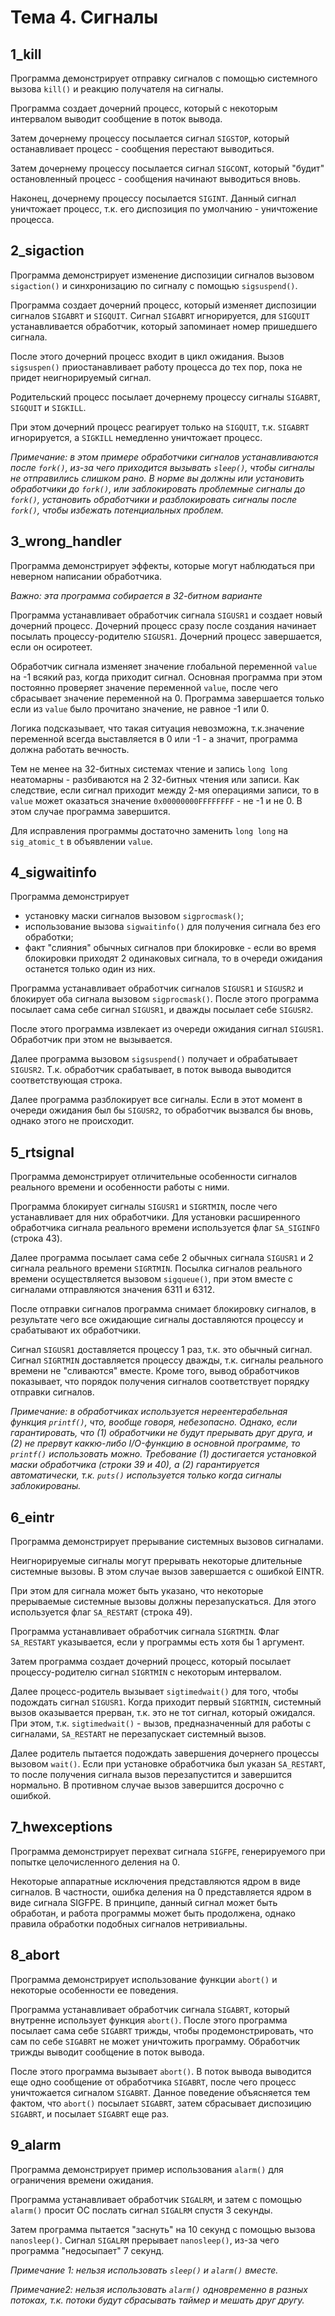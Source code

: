 # Тема 4. Сигналы

## 1_kill

Программа демонстрирует отправку сигналов с помощью системного вызова `kill()` 
и реакцию получателя на сигналы.

Программа создает дочерний процесс, который с некоторым интервалом выводит сообщение в поток вывода.

Затем дочернему процессу посылается сигнал `SIGSTOP`, который останавливает процесс -
сообщения перестают выводиться.

Затем дочернему процессу посылается сигнал `SIGCONT`, который "будит" остановленный процесс - сообщения 
начинают выводиться вновь.

Наконец, дочернему процессу посылается `SIGINT`. Данный сигнал уничтожает процесс, т.к. его диспозиция 
по умолчанию - уничтожение процесса.

## 2_sigaction

Программа демонстрирует изменение диспозиции сигналов вызовом `sigaction()` и синхронизацию по сигналу с помощью `sigsuspend()`.

Программа создает дочерний процесс, который изменяет диспозиции сигналов `SIGABRT` и `SIGQUIT`. 
Сигнал  `SIGABRT` игнорируется, для `SIGQUIT` устанавливается обработчик, 
который запоминает номер пришедшего сигнала.

После этого дочерний процесс входит в цикл ожидания. Вызов `sigsuspen()` приостанавливает работу процесса до тех пор,
пока не придет неигнорируемый сигнал.

Родительский процесс посылает дочернему процессу сигналы `SIGABRT`, `SIGQUIT` и `SIGKILL`.

При этом дочерний процесс реагирует только на `SIGQUIT`, т.к. `SIGABRT` игнорируется, а `SIGKILL` немедленно
уничтожает процесс.

*Примечание: в этом примере обработчики сигналов устанавливаются после `fork()`,
из-за чего приходится вызывать `sleep()`, чтобы сигналы не отправились слишком рано.
В норме вы должны или установить обработчики до `fork()`, или заблокировать
проблемные сигналы до `fork()`, установить обработчики и разблокировать сигналы после `fork()`,
чтобы избежать потенциальных проблем.*

## 3_wrong_handler

Программа демонстрирует эффекты, которые могут наблюдаться при неверном написании обработчика.

*Важно: эта программа собирается в 32-битном варианте*

Программа устанавливает обработчик сигнала `SIGUSR1` и создает новый дочерний процесс.
Дочерний процесс сразу после создания начинает посылать процессу-родителю `SIGUSR1`.
Дочерний процесс завершается, если он осиротеет.

Обработчик сигнала изменяет значение глобальной переменной `value` на -1 всякий раз, когда приходит сигнал.
Основная программа при этом постоянно проверяет значение переменной `value`, после чего сбрасывает 
значение переменной на 0.
Программа завершается только если из `value` было прочитано значение, не равное -1 или 0.

Логика подсказывает, что такая ситуация невозможна, т.к.значение переменной всегда выставляется в 0 или -1 - 
а значит, программа должна работать вечность.

Тем не менее на 32-битных системах чтение и запись 
`long long` неатомарны - разбиваются на 2 32-битных чтения или записи.
Как следствие, если сигнал приходит между 2-мя операциями записи, то в `value` может оказаться значение
`0x00000000FFFFFFFF`  - не -1 и не 0. В этом случае программа завершится.

Для исправления программы достаточно заменить `long long` на `sig_atomic_t` в объявлении `value`.

## 4_sigwaitinfo

Программа демонстрирует 
- установку маски сигналов вызовом `sigprocmask()`;
- использование вызова `sigwaitinfo()` для получения сигнала без его обработки;
- факт "слияния" обычных сигналов при блокировке - если во время блокировки приходят 2 одинаковых сигнала,
то в очереди ожидания останется только один из них.

Программа устанавливает обработчик сигналов `SIGUSR1` и `SIGUSR2` и блокирует оба сигнала вызовом `sigprocmask()`.
После этого программа посылает сама себе сигнал `SIGUSR1`, и дважды посылает себе `SIGUSR2`.

После этого программа извлекает из очереди ожидания сигнал `SIGUSR1`. Обработчик при этом не вызывается.

Далее программа вызовом `sigsuspend()` получает и обрабатывает `SIGUSR2`. Т.к. обработчик срабатывает, 
в поток вывода выводится соответствующая строка.

Далее программа разблокирует все сигналы. Если в этот момент в очереди ожидания был бы `SIGUSR2`, 
то обработчик вызвался бы вновь, однако этого не происходит.

## 5_rtsignal

Программа демонстрирует отличительные особенности сигналов реального времени и особенности работы с ними.

Программа блокирует сигналы `SIGUSR1` и `SIGRTMIN`, после чего устанавливает для них обработчики.
Для установки расширенного обработчика сигнала реального времени используется флаг `SA_SIGINFO` (строка 43).

Далее программа посылает сама себе 2 обычных сигнала `SIGUSR1` и 2 сигнала реального времени `SIGRTMIN`.
Посылка сигналов реального времени осуществляется вызовом `sigqueue()`, при этом вместе с сигналами отправляются 
значения 6311 и 6312.

После отправки сигналов программа снимает блокировку сигналов, 
в результате чего все ожидающие сигналы доставляются процессу и срабатывают их обработчики.

Сигнал `SIGUSR1` доставляется процессу 1 раз, т.к. это обычный сигнал.
Сигнал `SIGRTMIN` доставляется процессу дважды, т.к. сигналы реального времени не "сливаются" вместе. 
Кроме того, вывод обработчиков показывает, что порядок получения сигналов соответствует порядку отправки сигналов.

*Примечание: в обработчиках используется нереентерабельная функция `printf()`, что, вообще говоря, небезопасно.
Однако, если гарантировать, что (1) обработчики не будут прерывать друг друга, и (2) не прервут каккю-либо I/O-функцию
в основной программе, то `printf()` использовать можно. Требование (1) достигается установкой маски обработчика (строки 39 и 40),
а (2) гарантируется автоматически, т.к. `puts()` используется только когда сигналы заблокированы.*

## 6_eintr

Программа демонстрирует прерывание системных вызовов сигналами.

Неигнорируемые сигналы могут прерывать некоторые длительные системные вызовы. 
В этом случае вызов завершается с ошибкой EINTR.

При этом для сигнала может быть указано, что некоторые прерываемые системные вызовы
должны перезапускаться. Для этого используется флаг `SA_RESTART` (строка 49).

Программа устанавливает обработчик сигнала `SIGRTMIN`. 
Флаг `SA_RESTART` указывается, если у программы есть хотя бы 1 аргумент.

Затем программа создает дочерний процесс, который посылает процессу-родителю сигнал `SIGRTMIN` с некоторым интервалом.

Далее процесс-родитель вызывает `sigtimedwait()` для того, чтобы подождать сигнал  `SIGUSR1`.
Когда приходит первый `SIGRTMIN`, системный вызов оказывается прерван, т.к. это не тот сигнал, который ожидался.
При этом, т.к. `sigtimedwait()` - вызов, предназначенный для работы с сигналами, 
`SA_RESTART` не перезапускает системный вызов.

Далее родитель пытается подождать завершения дочернего процессы вызовом `wait()`.
Если при установке обработчика был указан `SA_RESTART`, то после получения сигнала вызов перезапустится
и завершится нормально. В противном случае вызов завершится досрочно с ошибкой.

## 7_hwexceptions

Программа демонстрирует перехват сигнала `SIGFPE`, генерируемого при попытке целочисленного деления на 0.

Некоторые аппаратные исключения представляются ядром в виде сигналов.
В частности, ошибка деления на 0 представляется ядром в виде сигнала SIGFPE. 
В принципе, данный сигнал может быть обработан, и работа программы может быть продолжена,
однако правила обработки подобных сигналов нетривиальны.

## 8_abort

Программа демонстрирует использование функции `abort()` и некоторые особенности ее поведения.

Программа устанавливает обработчик сигнала `SIGABRT`, который внутренне использует функция `abort()`.
После этого программа посылает сама себе `SIGABRT` трижды, чтобы продемонстрировать, что сам по себе
`SIGABRT` не может уничтожить программу. Обработчик трижды выводит сообщение в поток вывода.

После этого программа вызывает `abort()`. В поток вывода выводится еще одно сообщение от обработчика `SIGABRT`,
после чего процесс уничтожается сигналом `SIGABRT`. Данное поведение объясняется тем фактом, что `abort()` 
посылает `SIGABRT`, затем сбрасывает диспозицию `SIGABRT`, и посылает `SIGABRT` еще раз.

## 9_alarm

Программа демонстрирует пример использования `alarm()` для ограничения времени ожидания.


Программа устанавливает обработчик `SIGALRM`, и затем с помощью `alarm()` просит ОС послать сигнал `SIGALRM` спустя 3 секунды.

Затем программа пытается "заснуть" на 10 секунд с помощью вызова `nanosleep()`. 
Сигнал `SIGALRM` прерывает `nanosleep()`, из-за чего программа "недосыпает" 7 секунд.


*Примечание 1: нельзя использовать `sleep()` и `alarm()` вместе.*

*Примечание2: нельзя использовать `alarm()` одновременно в разных потоках, 
т.к. потоки будут сбрасывать таймер и мешать друг другу.*  